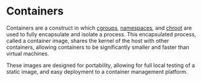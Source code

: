 # Containers
Containers are a construct in which [cgroups](https://en.wikipedia.org/wiki/Cgroups), [namespaces](https://en.wikipedia.org/wiki/Linux_namespaces), and [chroot](https://en.wikipedia.org/wiki/Chroot) are used to fully encapsulate and isolate a process.  This encapsulated process, called a container image, shares the kernel of the host with other containers, allowing containers to be significantly smaller and faster than virtual machines.

These images are designed for portability, allowing for full local testing of a static image, and easy deployment to a container management platform.
